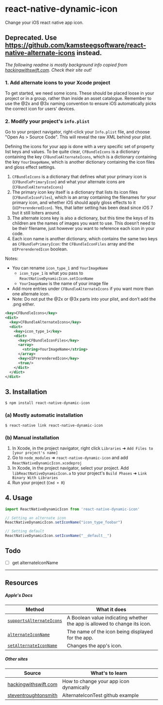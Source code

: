 # react-native-dynamic-icon

Change your iOS react native app icon.

## Deprecated. Use https://github.com/kamsteegsoftware/react-native-alternate-icons instead.

_The following readme is mostly background info copied from [hackingwithswift.com](https://www.hackingwithswift.com/example-code/uikit/how-to-change-your-app-icon-dynamically-with-setalternateiconname). Check their site out!_

### 1. Add alternate icons to your Xcode project

To get started, we need some icons. These should be placed loose in your project or in a group, rather than inside an asset catalogue. Remember to use the @2x and @3x naming convention to ensure iOS automatically picks the correct icon for users' devices.

### 2. Modify your project's `info.plist`

Go to your project navigator, right-click your `Info.plist` file, and choose "Open As > Source Code". This will reveal the raw XML behind your plist.

Defining the icons for your app is done with a very specific set of property list keys and values. To be quite clear, `CFBundleIcons` is a dictionary containing the key `CFBundleAlternateIcons`, which is a dictionary containing the key `YourImageName`, which is another dictionary containing the icon files and gloss effect settings.

1. `CFBundleIcons` is a dictionary that defines what your primary icon is (`CFBundlePrimaryIcon`) and what your alternate icons are (`CFBundleAlternateIcons`)
2. The primary icon key itself is a dictionary that lists its icon files (`CFBundleIconFiles`), which is an array containing the filenames for your primary icon, and whether iOS should apply gloss effects to it (`UIPrerenderedIcon`). Yes, that latter setting has been dead since iOS 7 but it still loiters around.
3. The alternate icons key is also a dictionary, but this time the keys of its children are the names of images you want to use. This doesn’t need to be their filename, just however you want to reference each icon in your code.
4. Each icon name is another dictionary, which contains the same two keys as `CFBundlePrimaryIcon`: the `CFBundleIconFiles` array and the `UIPrerenderedIcon` boolean.

Notes:
* You can rename `icon_type_1` and `YourImageName`
  - `icon_type_1` is what you pass to `ReactNativeDynamicIcon.setIconName`
  - `YourImageName` is the name of your image file
* Add more entries under `CFBundleAlternateIcons` if you want more than one alternate icon.
* Note: Do not put the @2x or @3x parts into your plist, and don’t add the .png either.

```xml
<key>CFBundleIcons</key>
<dict>
  <key>CFBundleAlternateIcons</key>
  <dict>
    <key>icon_type_1</key>
    <dict>
      <key>CFBundleIconFiles</key>
      <array>
        <string>YourImageName</string>
      </array>
      <key>UIPrerenderedIcon</key>
      <true/>
    </dict>
  </dict>
</dict>
```

## 3. Installation

`$ npm install react-native-dynamic-icon`
### (a) Mostly automatic installation
`$ react-native link react-native-dynamic-icon`
### (b) Manual installation
1. In Xcode, in the project navigator, right click `Libraries` ➜ `Add Files to [your project's name]`
2. Go to `node_modules` ➜ `react-native-dynamic-icon` and add `ReactNativeDynamicIcon.xcodeproj`
3. In Xcode, in the project navigator, select your project. Add `libReactNativeDynamicIcon.a` to your project's `Build Phases` ➜ `Link Binary With Libraries`
4. Run your project (`Cmd + R`)

## 4. Usage

```js
import ReactNativeDynamicIcon from 'react-native-dynamic-icon'

// Setting an alternate icon
ReactNativeDynamicIcon.setIconName("icon_type_foobar")

// Setting default
ReactNativeDynamicIcon.setIconName("__default__")
```

## Todo

* [ ] get alternateIconName

<hr>

## Resources

##### Apple's Docs

Method | What it does
---|---
[`supportsAlternateIcons`](https://developer.apple.com/documentation/uikit/uiapplication/2806815-supportsalternateicons?language=objc) | A Boolean value indicating whether the app is allowed to change its icon.
[`alternateIconName`](https://developer.apple.com/documentation/uikit/uiapplication/2806808-alternateiconname?language=objc) | The name of the icon being displayed for the app.
[`setAlternateIconName`](https://developer.apple.com/documentation/uikit/uiapplication/2806818-setalternateiconname?language=objc) | Changes the app's icon.

##### Other sites

Source | What's to learn
---|---
[hackingwithswift.com](https://www.hackingwithswift.com/example-code/uikit/how-to-change-your-app-icon-dynamically-with-setalternateiconname) |  How to change your app icon dynamically
[steventroughtonsmith](https://github.com/steventroughtonsmith/AlternateIconTest) | AlternateIconTest github example

